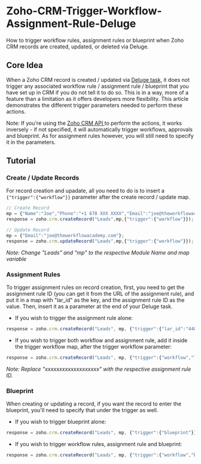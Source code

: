 # Zoho-CRM-Trigger-Workflow-Assignment-Rule-Deluge
How to trigger workflow rules, assignment rules or blueprint when Zoho CRM records are created, updated, or deleted via Deluge.

## Core Idea
When a Zoho CRM record is created / updated via [Deluge task](https://www.zoho.com/deluge/help/crm/create-record.html), it does not trigger any associated workflow rule / assignment rule / blueprint that you have set up in CRM if you do not tell it to do so. This is in a way, more of a feature than a limitation as it offers developers more flexibility. This article demonstrates the different trigger parameters needed to perform these actions.

Note: If you're using the [Zoho CRM API ](https://www.zoho.com/crm/developer/docs/api/v2.1/insert-records.html) to perform the actions, it works inversely - if not specified, it will automatically trigger workflows, approvals and blueprint. As for assignment rules however, you will still need to specify it in the parameters.

## Tutorial

### Create / Update Records
For record creation and upadate, all you need to do is to insert a `{"trigger":{"workflow"}}` parameter after the create record / update map.

```javascript
// Create Record
mp = {"Name":"Joe","Phone":"+1 678 XXX XXXX","Email":"joe@theworkflowacademy.com"};
response = zoho.crm.createRecord("Leads",mp,{"trigger":{"workflow"}});

// Update Record
mp = {"Email":"joe@theworkflowacademy.com"};
response = zoho.crm.updateRecord("Leads",mp,{"trigger":{"workflow"}});
```
*Note: Change "Leads" and "mp" to the respective Module Name and map variable*

### Assignment Rules

To trigger assignment rules on record creation, first, you need to get the assignment rule ID (you can get it from the URL of the assignment rule), and put it in a map with "lar_id" as the key, and the assignment rule ID as the value. Then, insert it as a parameter at the end of your Deluge task.

* If you wish to trigger the assignment rule alone:
```javascript
response = zoho.crm.createRecord("Leads", mp, {"trigger":{"lar_id":"4409363000012741244"}});
```
* If you wish to trigger both workflow and assignment rule, add it inside the trigger workflow map, after the trigger workflow parameter:
```javascript
response = zoho.crm.createRecord("Leads", mp, {"trigger":{"workflow","lar_id":"xxxxxxxxxxxxxxxxxxx"});
```
*Note: Replace "xxxxxxxxxxxxxxxxxxx" with the respective assignment rule ID.*

### Blueprint

When creating or updating a record, if you want the record to enter the blueprint, you'll need to specify that under the trigger as well. 

* If you wish to trigger blueprint alone:
```javascript
response = zoho.crm.createRecord("Leads", mp, {"trigger":{"blueprint"}});
```

* If you wish to trigger workflow rules, assignment rule and blueprint:
```javascript
response = zoho.crm.createRecord("Leads", mp, {"trigger":{"workflow","blueprint","lar_id":"xxxxxxxxxxxxxxxxxxx"});
```
